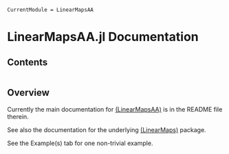 ```@meta
CurrentModule = LinearMapsAA
```

# LinearMapsAA.jl Documentation

## Contents

```@contents
```

## Overview

Currently the main documentation for
[(LinearMapsAA)](https://github.com/JeffFessler/LinearMapsAA.jl)
is in the README file therein.

See also the documentation for the underlying
[(LinearMaps)](https://github.com/Jutho/LinearMaps.jl)
package.

See the Example(s) tab for one non-trivial example.
